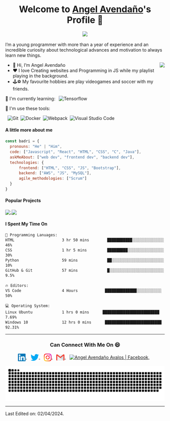 <p align="center">
  <h1 align="center">Welcome to <a href="https://github.com/kaquka">Angel Avendaño</a>'s Profile 👋</h1>
</p>
<p align="center">
  <a align="center" href="https://github.com/DenverCoder1/readme-typing-svg"><img src="https://readme-typing-svg.herokuapp.com?&font=IBM+Plex+Sans&color=FFFFFF&size=25&lines=Welcome+to+my+GitHub+Profile!;I'm+a+Full+Stack+developer;I'm+a+competitive+programmer" /></a>
</p>
<p>I’m a young programmer with more than a year of experience and an incredible curiosity about technological advances and motivation to always learn new things.</p>
<img align="right" src="https://media.giphy.com/media/M9gbBd9nbDrOTu1Mqx/giphy.gif">
<ul>
  <li>👋 Hi, I’m Angel Avendaño</li>
  <li>❤️ I love Creating websites and Programming in JS while my playlist playing in the background.</li>
  <li>🕹️⚽ My favourite hobbies are play videogames and soccer with my friends.</li>
  <!--<li>🧐 Portfolio Website, https://mrbluebird2.github.io</li>-->
</ul>

🌱 I'm currently learning:
&ensp;![Tensorflow](https://img.shields.io/badge/-Tensorflow-000000?style=flat-square&logo=Tensorflow)

:rocket: I'm use these tools:

&ensp;![Git](https://img.shields.io/badge/-Git-3E2C00?style=flat-square&logo=Git)&ensp;![Docker](https://img.shields.io/badge/-Docker-384D54?style=flat-square&logo=Docker)&ensp;![Webpack](https://img.shields.io/badge/-Webpack-1C78C0?style=flat-square&logo=Webpack)&ensp;![Visual Studio Code](https://img.shields.io/badge/-VsCode-2C2C32?style=flat-square&logo=visual-studio-code&logoColor=0078D7)

#### A little more about me
```javascript
const badri = {
  pronouns: "He" | "Him",
  code: ["Javascript", "React", "HTML", "CSS", "C", "Java"],
  askMeAbout: ["web dev", "frontend dev", "backend dev"],
  technologies: {
      frontend: ["HTML", "CSS", "JS", "Bootstrap"],
      backend: ["AWS", "JS", "MySQL"],
      agile_methodologies: ["Scrum"]
  }
}
```
#### Popular Projects
<a href="https://github.com/kaquka/conektaBUAP">
  <!-- Change the `github-readme-stats.anuraghazra1.vercel.app` to `github-readme-stats.vercel.app`  -->
  <img align="center" src="https://github-readme-stats.anuraghazra1.vercel.app/api/pin/?username=MrBlueBird2&repo=to-do-list-flask&theme=onedark" />
</a>    
<a href="https://github.com/kaquka/battleshipProject">
  <!-- Change the `github-readme-stats.anuraghazra1.vercel.app` to `github-readme-stats.vercel.app`  -->
  <img align="center" src="https://github-readme-stats.anuraghazra1.vercel.app/api/pin/?username=kaquka&repo=kaquka.github.io&theme=onedark"/>
</a>

#### I Spent My Time On
```text
💬 Programming Lanuages:
HTML                     3 hr 50 mins        ███████████░░░░░░░░░░░░░░   46% 
CSS                      1 hr 5 mins         █████████░░░░░░░░░░░░░░░░   30% 
Python                   59 mins             ██░░░░░░░░░░░░░░░░░░░░░░░   10% 
GitHub & Git             57 mins             █░░░░░░░░░░░░░░░░░░░░░░░░   9.5%

🔥 Editors:
VS Code                  4 Hours            ██████████████░░░░░░░░░░░   50% 

💻 Operating System:
Linux Ubuntu             1 hrs 0 mins      █████████████████████████   7.69%
Windows 10               12 hrs 0 mins      █████████████████████████   92.31%
```
------
<div align="center">
  <h3><b>Can Connect With Me On 😄 </b></h3>
</div>
<p align="center">
<a href="http://www.linkedin.com/in/angel-avenda%C3%B1o64a2bb239" target="_blank">
  <img align="center" alt="Angel Avendaño Avalos | Linkedin" width="24px" src="https://github.com/SatYu26/SatYu26/blob/master/Assets/Linkedin.svg" />
</a> &nbsp;&nbsp;
<a href="https://x.com/qwerty_078" target="_blank">
  <img align="center" alt="Angel Avendaño | Twitter" width="26px" src="https://github.com/SatYu26/SatYu26/blob/master/Assets/Twitter.svg" />
</a> &nbsp;&nbsp;
<a href="https://www.instagram.com/fkk.av/" target="_blank">
  <img align="center" alt="Angel Avendaño | Instagram" width="24px" src="https://github.com/SatYu26/SatYu26/blob/master/Assets/Instagram.svg" />
</a> &nbsp;&nbsp;
<a href="mailto:avalos_luisangel@hotmail.com" >
  <img align="center" alt="Angel Avendaño Avalos | Gmail" width="26px" src="https://github.com/SatYu26/SatYu26/blob/master/Assets/Gmail.svg" />
</a> &nbsp;&nbsp;
<a href="https://www.facebook.com/angel.avalos.332/">
    <img align="center" alt="Angel Avendaño Avalos | Facebook" width="24px" src="https://upload.wikimedia.org/wikipedia/en/thumb/0/04/Facebook_f_logo_%282021%29.svg/100px-Facebook_f_logo_%282021%29.svg.png" />
</a> &nbsp;&nbsp;
<p>

<p align="center">
  <img src="https://github.com/DHANOLA/DHANOLA/raw/output/github-contribution-grid-snake.svg" alt="snake"></center>
</p>

------
Last Edited on: 02/04/2024.
